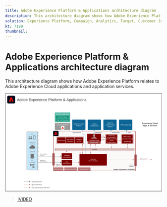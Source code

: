 ```yaml
---
title: Adobe Experience Platform & Applications architecture diagram
description: This architecture diagram shows how Adobe Experience Platform relates to other Adobe Experience Cloud applications and application services.
solution: Experience Platform, Campaign, Analytics, Target, Customer Journey Analytics, Journey Orchestration, Offer Decisioning, Real-time Customer Data Platform
kt: 7199
thumbnail: 
---
```


# Adobe Experience Platform & Applications architecture diagram

This architecture diagram shows how Adobe Experience Platform relates to Adobe Experience Cloud applications and application services.

<img src="assets/aep+apps.svg" alt="Experience Platform & Applications" style="border:1px solid #4a4a4a" />

>[!VIDEO](https://video.tv.adobe.com/v/32456/?quality=12&learn=on)